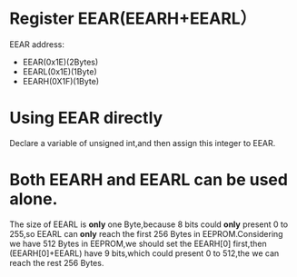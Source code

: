 # Register EEAR(EEARH+EEARL）

EEAR address:
+ EEAR(0x1E)(2Bytes)
+ EEARL(0x1E)(1Byte)
+ EEARH(0X1F)(1Byte)

# Using EEAR directly
Declare a variable of unsigned int,and then assign this integer to EEAR.

# Both EEARH and EEARL can be used alone.
The size of EEARL is **only** one Byte,because 8 bits could **only** present 0 to 255,so EEARL can **only** reach the first 256 Bytes in EEPROM.Considering we have 512 Bytes in EEPROM,we should set the EEARH[0] first,then (EEARH[0]+EEARL) have 9 bits,which could present 0 to 512,the we can reach the rest 256 Bytes.



